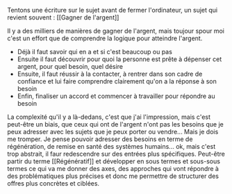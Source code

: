 Tentons une écriture sur le sujet avant de fermer l'ordinateur, un sujet qui revient souvent : [[Gagner de l'argent]]

Il y a des milliers de manières de gagner de l'argent, mais toujour spour moi c'est un effort que de comprendre la logique pour atteindre l'argent.
- Déjà il faut savoir qui en a et si c'est beaucoup ou pas
- Ensuite il faut découvrir pour quoi la personne est prête à dépenser cet argent, pour quel besoin, quel désire
- Ensuite, il faut réussir à la contacter, à rentrer dans son cadre de confiance et lui faire comprendre clairement qu'on a la réponse à son besoin
- Enfin, finaliser un accord et commencer à travailler pour répondre au besoin

La complexité qu'il y a là-dedans, c'est que j'ai l'impression, mais c'est peut-être un biais, que ceux qui ont de l'argent n'ont pas les besoins que je peux adresser avec les sujets que je peux porter ou vendre... Mais je dois me tromper.
Je pense pouvoir adresser des besoins en terme de régénération, de remise en santé des systèmes humains... ok, mais c'est trop abstrait, il faur redescendre sur des entrées plus spécifiques.
Peut-être partir du terme [[Régénératif]] et développer en sous termes et sous-sous termes ce qui va me donner des axes, des approches qui vont répondre à des problématiques plus précises et donc me permettre de structurer des offres plus concrètes et ciblées.
